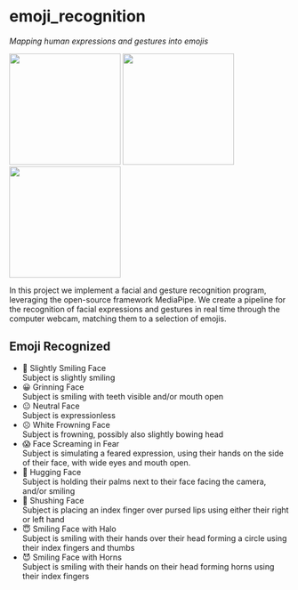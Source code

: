 # emoji_recognition
_Mapping human expressions and gestures into emojis_

<!---
![slightly_smiling](https://user-images.githubusercontent.com/17165347/171710048-7ac5a235-5fc9-4cfd-b1aa-32dc8c917974.jpg)
![halo](https://user-images.githubusercontent.com/17165347/171710705-2ceda28c-e58a-476a-a8ae-885a70dba4a3.jpg)
![sushing](https://user-images.githubusercontent.com/17165347/171710637-c1e7dc50-f110-49e9-bb30-7421159fe367.jpg)
![e2](https://user-images.githubusercontent.com/17165347/171726832-4c8d8e1e-d794-44ea-b45f-ef212e1b59a5.gif)
![m2](https://user-images.githubusercontent.com/17165347/171726849-8d80c757-4f4d-4a47-a00d-c32157ce0608.gif)
![k2](https://user-images.githubusercontent.com/17165347/171726865-0193215b-e3db-41f7-b6a2-feab0883e776.gif)
-->

[<img src="https://user-images.githubusercontent.com/17165347/171726832-4c8d8e1e-d794-44ea-b45f-ef212e1b59a5.gif" width="200"/>](https://user-images.githubusercontent.com/17165347/171726832-4c8d8e1e-d794-44ea-b45f-ef212e1b59a5.gif)
[<img src="https://user-images.githubusercontent.com/17165347/171726849-8d80c757-4f4d-4a47-a00d-c32157ce0608.gif" width="200"/>](https://user-images.githubusercontent.com/17165347/171726849-8d80c757-4f4d-4a47-a00d-c32157ce0608.gif)
[<img src="https://user-images.githubusercontent.com/17165347/171726865-0193215b-e3db-41f7-b6a2-feab0883e776.gif" width="200"/>](https://user-images.githubusercontent.com/17165347/171726865-0193215b-e3db-41f7-b6a2-feab0883e776.gif)


In this project we implement a facial and gesture recognition program, leveraging the open-source framework MediaPipe.
We create a pipeline for the recognition of facial expressions and gestures in real time through the computer webcam, matching them to a selection of emojis.


## Emoji Recognized
 - 🙂	Slightly Smiling Face	<br>
Subject is slightly smiling
 - 😀	Grinning Face	<br>
Subject is smiling with teeth visible and/or mouth open
 - 😐	Neutral Face	<br>
Subject is expressionless
 - ☹️	White Frowning Face	<br>
Subject is frowning, possibly also slightly bowing head
 - 😱	Face Screaming in Fear	<br>
Subject is simulating a feared expression, using their hands on the side of their face, with wide eyes and mouth open.
 - 🤗	Hugging Face	<br>
Subject is holding their palms next to their face facing the camera, and/or smiling
 - 🤫	Shushing Face	<br>
Subject is placing an index finger over pursed lips using either their right or left hand
 - 😇	Smiling Face with Halo	<br>
Subject is smiling with their hands over their head forming a circle using their index fingers and thumbs
 - 😈	Smiling Face with Horns	<br>
Subject is smiling with their hands on their head forming horns using their index fingers
